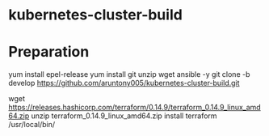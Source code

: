 # kubernetes-cluster-build

# Preparation

yum install epel-release
yum install git unzip wget ansible -y
git clone -b develop https://github.com/aruntony005/kubernetes-cluster-build.git

wget https://releases.hashicorp.com/terraform/0.14.9/terraform_0.14.9_linux_amd64.zip
unzip terraform_0.14.9_linux_amd64.zip
install terraform /usr/local/bin/
